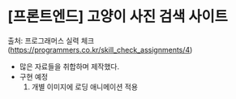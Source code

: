 # [프론트엔드] 고양이 사진 검색 사이트

출처: 프로그래머스 실력 체크 (https://programmers.co.kr/skill_check_assignments/4)

- 많은 자료들을 취합하며 제작했다.
- 구현 예정
  1. 개별 이미지에 로딩 애니메이션 적용
